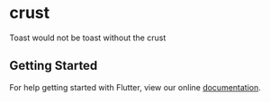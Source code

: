 # crust

Toast would not be toast without the crust

## Getting Started

For help getting started with Flutter, view our online
[documentation](https://flutter.io/).
